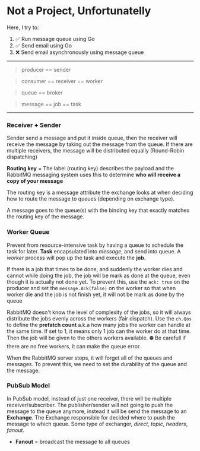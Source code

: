 # Not a Project, Unfortunatelly

Here, I try to:

1. ✅ Run message queue using Go
2. ✅ Send email using Go
3. ❌ Send email asynchronously using message queue

---

> producer == sender

> consumer == receiver == worker

> queue == broker

> message == job == task

---

### Receiver + Sender

Sender send a message and put it inside queue, then the receiver will receive the message by taking out the message from the queue.
If there are multiple receivers, the message will be distributed equally (Round-Robin dispatching)

**Routing key** = The label (routing key) describes the payload and the RabbitMQ messaging system uses this to determine **who will receive a copy of your message**

The routing key is a message attribute the exchange looks at when deciding how to route the message to queues (depending on exchange type).

A message goes to the queue(s) with the binding key that exactly matches the routing key of the message.

### Worker Queue

Prevent from resource-intensive task by having a queue to schedule the task for later.
**Task** encapsulated into _message_, and send into queue. A _worker_ process will pop up the task and execute the **job**.

If there is a job that times to be done, and suddenly the worker dies and cannot while doing the job, the job will be mark as done
at the queue, even though it is actually not done yet. To prevent this, use the `ack: true` on the producer and set the `message.Ack(false)` on the worker so that when worker die and the job is not finish yet, it will not be mark as done by the queue

RabbitMQ doesn't know the level of complexity of the jobs, so it will always distribute the jobs evenly across the workers (fair dispatch).
Use the `ch.Qos` to define the **prefatch count** a.k.a how many jobs the worker can handle at the same time. If set to 1, it means only
1 job can the worker do at that time. Then the job will be given to the others workers available. ⛔ Be carefull if there are no free workers, it can make the queue error.

When the RabbitMQ server stops, it will forget all of the queues and messages. To prevent this, we need to set the durability of the queue
and the message.

### PubSub Model

In PubSub model, instead of just one receiver, there will be multiple receiver/subscriber. The publisher/sender will not going to push the message to the queue anymore, instead it will be send the message to an **Exchange**. The Exchange responsible for decided where to push the message to which queue. Some type of exchanger, _direct_, _topic_, _headers_, _fanout_.

- **Fanout** = broadcast the message to all queues
